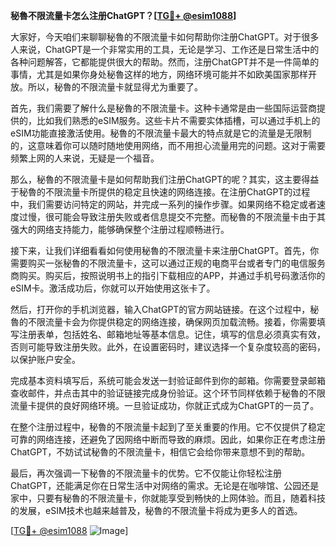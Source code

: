 **秘魯不限流量卡怎么注册ChatGPT？[[TG💪+ @esim1088](https://t.me/s/esim1088)]**

大家好，今天咱们来聊聊秘魯的不限流量卡如何帮助你注册ChatGPT。对于很多人来说，ChatGPT是一个非常实用的工具，无论是学习、工作还是日常生活中的各种问题解答，它都能提供很大的帮助。然而，注册ChatGPT并不是一件简单的事情，尤其是如果你身处秘魯这样的地方，网络环境可能并不如欧美国家那样开放。所以，秘魯的不限流量卡就显得尤为重要了。

首先，我们需要了解什么是秘魯的不限流量卡。这种卡通常是由一些国际运营商提供的，比如我们熟悉的eSIM服务。这些卡片不需要实体插槽，可以通过手机上的eSIM功能直接激活使用。秘魯的不限流量卡最大的特点就是它的流量是无限制的，这意味着你可以随时随地使用网络，而不用担心流量用完的问题。这对于需要频繁上网的人来说，无疑是一个福音。

那么，秘魯的不限流量卡是如何帮助我们注册ChatGPT的呢？其实，这主要得益于秘魯的不限流量卡所提供的稳定且快速的网络连接。在注册ChatGPT的过程中，我们需要访问特定的网站，并完成一系列的操作步骤。如果网络不稳定或者速度过慢，很可能会导致注册失败或者信息提交不完整。而秘魯的不限流量卡由于其强大的网络支持能力，能够确保整个注册过程顺畅进行。

接下来，让我们详细看看如何使用秘魯的不限流量卡来注册ChatGPT。首先，你需要购买一张秘魯的不限流量卡，这可以通过正规的电商平台或者专门的电信服务商购买。购买后，按照说明书上的指引下载相应的APP，并通过手机号码激活你的eSIM卡。激活成功后，你就可以开始使用这张卡了。

然后，打开你的手机浏览器，输入ChatGPT的官方网站链接。在这个过程中，秘魯的不限流量卡会为你提供稳定的网络连接，确保网页加载流畅。接着，你需要填写注册表单，包括姓名、邮箱地址等基本信息。记住，填写的信息必须真实有效，否则可能导致注册失败。此外，在设置密码时，建议选择一个复杂度较高的密码，以保护账户安全。

完成基本资料填写后，系统可能会发送一封验证邮件到你的邮箱。你需要登录邮箱查收邮件，并点击其中的验证链接完成身份验证。这个环节同样依赖于秘魯的不限流量卡提供的良好网络环境。一旦验证成功，你就正式成为ChatGPT的一员了。

在整个注册过程中，秘魯的不限流量卡起到了至关重要的作用。它不仅提供了稳定可靠的网络连接，还避免了因网络中断而导致的麻烦。因此，如果你正在考虑注册ChatGPT，不妨试试秘魯的不限流量卡，相信它会给你带来意想不到的帮助。

最后，再次强调一下秘魯的不限流量卡的优势。它不仅能让你轻松注册ChatGPT，还能满足你在日常生活中对网络的需求。无论是在咖啡馆、公园还是家中，只要有秘魯的不限流量卡，你就能享受到畅快的上网体验。而且，随着科技的发展，eSIM技术也越来越普及，秘魯的不限流量卡将成为更多人的首选。

[[TG💪+ @esim1088](https://t.me/s/esim1088) ![Image](https://i.postimg.cc/4NQfJmqS/Snipaste-2025-05-13-00-14-12.png)]